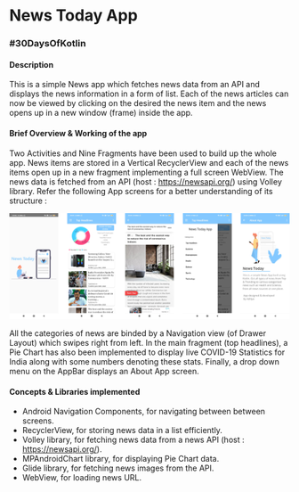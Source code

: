 # News Today App
### #30DaysOfKotlin
#### Description
This is a simple News app which fetches news data from an API and displays the news information in a form of list. Each of the news articles can now be viewed by clicking on the desired the news item and the news opens up in a new window (frame) inside the app.

#### Brief Overview & Working of the app
Two Activities and Nine Fragments have been used to build up the whole app. News items are stored in a Vertical RecyclerView and each of the news items open up in a new fragment implementing a full screen WebView. The news data is fetched from an API (host : https://newsapi.org/) using Volley library. Refer the following App screens for a better understanding of its structure :

![alt text](https://github.com/ydasc815/news-app/blob/master/app/src/main/res/drawable/app_screens.png?raw=true)

All the categories of news are binded by a Navigation view (of Drawer Layout) which swipes right from left. In the main fragment (top headlines), a Pie Chart has also been implemented to display live COVID-19 Statistics for India along with some numbers denoting these stats. Finally, a drop down menu on the AppBar displays an About App screen.

#### Concepts & Libraries implemented
- Android Navigation Components, for navigating between between screens. 
- RecyclerView, for storing news data in a list efficiently.
- Volley library, for fetching news data from a news API (host : https://newsapi.org/).
- MPAndroidChart library, for displaying Pie Chart data.
- Glide library, for fetching news images from the API.
- WebView, for loading news URL.
